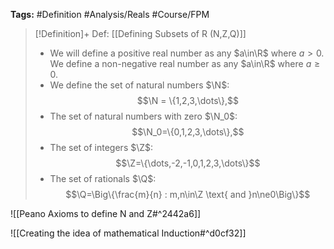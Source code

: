 **Tags:** #Definition #Analysis/Reals  #Course/FPM 

> [!Definition]+ Def: [[Defining Subsets of R (N,Z,Q)]]
> - We will define a positive real number as any $a\in\R$ where $a>0$. We define a non-negative real number as any $a\in\R$ where $a\ge0$.
> - We define the set of natural numbers $\N$:
> $$\N = \{1,2,3,\dots\},$$
> - The set of natural numbers with zero $\N_0$:
> $$\N_0=\{0,1,2,3,\dots\},$$
> - The set of integers $\Z$:
> $$\Z=\{\dots,-2,-1,0,1,2,3,\dots\}$$
> - The set of rationals $\Q$:
> $$\Q=\Big\{\frac{m}{n} : m,n\in\Z \text{ and }n\ne0\Big\}$$

![[Peano Axioms to define N and Z#^2442a6]]

![[Creating the idea of mathematical Induction#^d0cf32]]
